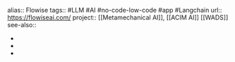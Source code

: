 alias:: Flowise
tags:: #LLM #AI #no-code-low-code #app #Langchain 
url:: https://flowiseai.com/
project:: [[Metamechanical AI]], [[ACIM AI]] [[WADS]] 
see-also::

-
-
-